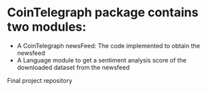 # CoinTelegraph package contains two modules:
- A CoinTelegraph newsFeed: The code implemented to obtain the newsfeed
- A Language module to get a sentiment analysis score of the downloaded dataset from the newsfeed

Final project repository
